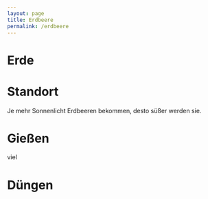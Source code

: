 ```yaml
---
layout: page
title: Erdbeere
permalink: /erdbeere
---
```


# Erde

# Standort
Je mehr Sonnenlicht Erdbeeren bekommen, desto süßer werden sie.

# Gießen
viel

# Düngen
